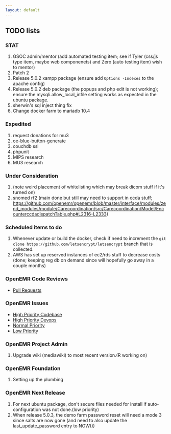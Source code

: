 ```yaml
---
layout: default
---
```

## TODO lists

### STAT
1. GSOC admin/mentor (add automated testing item; see if Tyler (css/js type item, maybe web componenets) and Zero (auto testing item) wish to mentor)
1. Patch 2
1. Release 5.0.2 xampp package (ensure add `Options -Indexes` to the apache config)
1. Release 5.0.2 deb package (the popups and php edit is not working); ensure the mysqli.allow_local_infile setting works as expected in the ubuntu package.
1. sherwin's sql inject thing fix
1. Change docker farm to mariadb 10.4

### Expedited
1. request donations for mu3
1. oe-blue-button-generate
1. couchdb ssl
1. phpunit
1. MIPS research
1. MU3 research

### Under Consideration
1. (note weird placement of whitelisting which may break dicom stuff if it's turned on)
1. snomed rf2 (main done but still may need to support in ccda stuff; https://github.com/openemr/openemr/blob/master/interface/modules/zend_modules/module/Carecoordination/src/Carecoordination/Model/EncounterccdadispatchTable.php#L2316-L2333)

### Scheduled items to do
1. Whenever update or build the docker, check if need to increment the `git clone https://github.com/letsencrypt/letsencrypt` branch that is collected. 
1. AWS has set up reserved instances of ec2/rds stuff to decrease costs (done; keeping reg db on demand since will hopefully go away in a couple months)

### OpenEMR Code Reviews
* [Pull Requests](https://github.com/openemr/openemr/pulls)

### OpenEMR Issues
* [High Priority Codebase](https://github.com/openemr/openemr/milestone/4)
* [High Priority Devops](https://github.com/openemr/openemr-devops/milestone/1)
* [Normal Priority](https://github.com/openemr/openemr/milestone/5)
* [Low Priority](https://github.com/openemr/openemr/milestone/6)

### OpenEMR Project Admin
1. Upgrade wiki (mediawiki) to most recent version.(R working on)

### OpenEMR Foundation
1. Setting up the plumbing

### OpenEMR Next Release
1. For next ubuntu package, don't secure files needed for install if auto-configuration was not done.(low priority)
1. When release 5.0.3, the demo farm password reset will need a mode 3 since salts are now gone (and need to also update the last_update_password entry to NOW())
